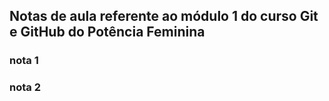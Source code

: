 ## Notas de aula referente ao módulo 1 do curso Git e GitHub do Potência Feminina

### nota 1

### nota 2